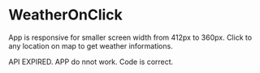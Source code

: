 # WeatherOnClick
App is responsive for smaller screen width from 412px to 360px.
Click to any location on map to get weather informations.

API EXPIRED. APP do nnot work. Code is correct.
